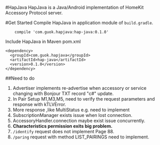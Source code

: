 #HapJava
HapJava is a Java/Android implementation of HomeKit Accessory Protocol server.

#Get Started
Compile HapJava in application module of `build.gradle`.
```
    compile 'com.guok.hapjava:hap-java:0.1.0'
```
Include HapJava in Maven pom.xml
```
<dependency>
  <groupId>com.guok.hapjava</groupId>
  <artifactId>hap-java</artifactId>
  <version>0.1.0</version>
</dependency>
```
##Need to do
1. Advertiser implements re-advertise when accessory or service changing with Bonjour TXT record "c#" update.
2. In Pair Setup M1,M3,M5, need to verify the request parameters and response with kTLVError.
3. More response ,like MultiStatus e.g. need to implement
4. SubscriptionManager exists issue when lost connection.
5. AccessoryHandler.connection maybe exist issue concurrently.
6. **Characteristics permission exits big problem.**
7. `/identify` request does not implement Page 88. 
8. `/paring` request with method LIST_PAIRINGS need to implement.